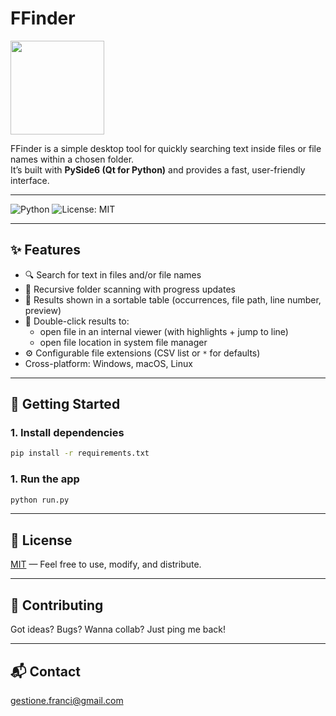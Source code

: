 
# FFinder

<img src="./data/img/logo_transparent.png" width="150" />

FFinder is a simple desktop tool for quickly searching text inside files or file names within a chosen folder.  
It’s built with **PySide6 (Qt for Python)** and provides a fast, user-friendly interface.

---

![Python](https://img.shields.io/badge/python-3.12.10%2B-blue)
![License: MIT](https://img.shields.io/badge/license-MIT-green)

---

## ✨ Features
- 🔍 Search for text in files and/or file names  
- 📂 Recursive folder scanning with progress updates  
- 📝 Results shown in a sortable table (occurrences, file path, line number, preview)  
- 📑 Double-click results to:
  - open file in an internal viewer (with highlights + jump to line)  
  - open file location in system file manager  
- ⚙️ Configurable file extensions (CSV list or `*` for defaults)  
- Cross-platform: Windows, macOS, Linux  

---

## 🚀 Getting Started

### 1. Install dependencies
```bash
pip install -r requirements.txt
```
### 1. Run the app
```bash
python run.py
```

---

## 📜 License

[MIT](LICENSE) — Feel free to use, modify, and distribute.

---

## 🤝 Contributing

Got ideas? Bugs? Wanna collab? Just ping me back!

---

## 📬 Contact

gestione.franci@gmail.com
